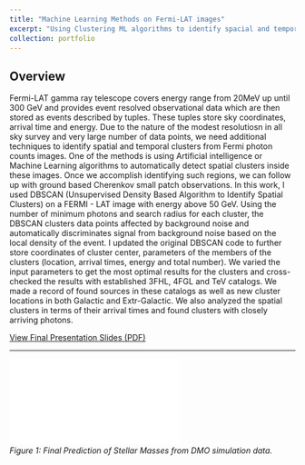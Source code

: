 ```yaml
---
title: "Machine Learning Methods on Fermi-LAT images"
excerpt: "Using Clustering ML algorithms to identify spacial and temporal clusters in High Energy Sky."
collection: portfolio
---
```


## Overview

Fermi-LAT gamma ray telescope covers energy range from 20MeV up until 300 GeV and provides event resolved observational data which are then stored as events described by tuples. These tuples store sky coordinates, arrival time and energy. Due to the nature of the modest resolutiosn in all sky survey and very large number of data points, we need additional techniques to identify spatial and temporal clusters from Fermi photon counts images. One of the methods is using Artificial intelligence or Machine Learning algorithms to automatically detect spatial clusters inside these images. Once we accomplish identifying such regions, we can follow up with ground based Cherenkov small patch observations. In this work, I used DBSCAN (Unsupervised Density Based Algorithm to Identify Spatial Clusters) on a FERMI - LAT image with energy above 50 GeV. Using the number of minimum photons and search radius for each cluster, the DBSCAN clusters data points affected by background noise and automatically discriminates signal from background noise based on the local density of the event. I updated the original DBSCAN code to further store coordinates of cluster center, parameters of the members of the clusters (location, arrival times, energy and total number). We varied the input parameters to get the most optimal results for the clusters and cross-checked the results with established 3FHL, 4FGL and TeV catalogs. We made a record of found sources in these catalogs as well as new cluster locations in both Galactic and Extr-Galactic. We also analyzed the spatial clusters in terms of their arrival times and found clusters with closely arriving photons.




[View Final Presentation Slides (PDF)](/files/GFG%20Meeting%20presentation.pdf)

---


![Final Prediction of Stellar Masses](/files/Mfinal.pdf)  
*Figure 1: Final Prediction of Stellar Masses from DMO simulation data.*




